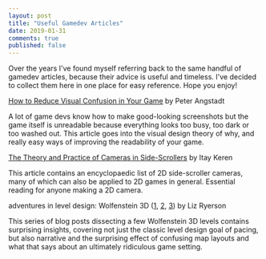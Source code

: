 ```yaml
---
layout: post
title: "Useful Gamedev Articles"
date: 2019-01-31
comments: true
published: false
---
```


Over the years I've found myself referring back to the same handful of gamedev articles, because their advice is useful and timeless. I've decided to collect them here in one place for easy reference. Hope you enjoy!

[How to Reduce Visual Confusion in Your Game](https://www.gamasutra.com/blogs/PeterAngstadt/20150312/238446/How_to_Reduce_Visual_Confusion_in_Your_Game.php?print=1) by Peter Angstadt

<pic>

A lot of game devs know how to make good-looking screenshots but the game itself is unreadable because everything looks too busy, too dark or too washed out. This article goes into the visual design theory of why, and really easy ways of improving the readability of your game.

[The Theory and Practice of Cameras in Side-Scrollers](https://www.gamasutra.com/blogs/ItayKeren/20150511/243083/Scroll_Back_The_Theory_and_Practice_of_Cameras_in_SideScrollers.php?print=1) by Itay Keren

<pic>

This article contains an encyclopaedic list of 2D side-scroller cameras, many of which can also be applied to 2D games in general. Essential reading for anyone making a 2D camera.

adventures in level design: Wolfenstein 3D ([1](http://ellaguro.blogspot.com/2012/05/adventures-in-level-design-wolfenstein.html), [2](http://ellaguro.blogspot.com/2012/04/adventures-in-level-design-wolfenstein_27.html), [3](http://ellaguro.blogspot.com/2012/04/adventures-in-level-design-wolfenstein.html)) by Liz Ryerson

<pic>

This series of blog posts dissecting a few Wolfenstein 3D levels contains surprising insights, covering not just the classic level design goal of pacing, but also narrative and the surprising effect of confusing map layouts and what that says about an ultimately ridiculous game setting.
